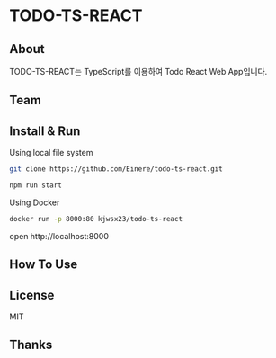 # TODO-TS-REACT

## About
TODO-TS-REACT는 TypeScript를 이용하여 Todo React Web App입니다. 

## Team


## Install & Run
Using local file system

```bash
git clone https://github.com/Einere/todo-ts-react.git
```

```bash
npm run start
```

Using Docker

```bash
docker run -p 8000:80 kjwsx23/todo-ts-react
```
open http://localhost:8000

## How To Use

## License
MIT

## Thanks



